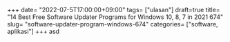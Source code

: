 +++
date= "2022-07-5T17:00:00+09:00"
tags= ["ulasan"]
draft=true
title= "14 Best Free Software Updater Programs for Windows 10, 8, 7 in 2021        674"
slug= "software-updater-program-windows-674"
categories= ["software, aplikasi"]
+++
asd
